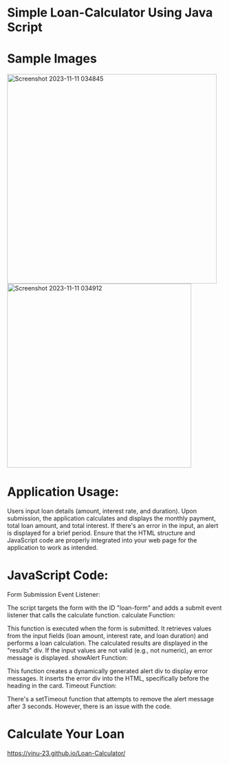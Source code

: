# Simple Loan-Calculator Using Java Script

# Sample Images
<img width="487" alt="Screenshot 2023-11-11 034845" src="https://github.com/ViNu-23/Loan-Calculator/assets/59360964/a276d052-7536-49df-bc4b-69ea069cacd7">
<img width="428" alt="Screenshot 2023-11-11 034912" src="https://github.com/ViNu-23/Loan-Calculator/assets/59360964/228d312d-28a6-4653-a0b1-02c54bced7e4">

# Application Usage:
Users input loan details (amount, interest rate, and duration).
Upon submission, the application calculates and displays the monthly payment, total loan amount, and total interest.
If there's an error in the input, an alert is displayed for a brief period.
Ensure that the HTML structure and JavaScript code are properly integrated into your web page for the application to work as intended.

# JavaScript Code:

Form Submission Event Listener:

The script targets the form with the ID "loan-form" and adds a submit event listener that calls the calculate function.
calculate Function:

This function is executed when the form is submitted.
It retrieves values from the input fields (loan amount, interest rate, and loan duration) and performs a loan calculation.
The calculated results are displayed in the "results" div.
If the input values are not valid (e.g., not numeric), an error message is displayed.
showAlert Function:

This function creates a dynamically generated alert div to display error messages.
It inserts the error div into the HTML, specifically before the heading in the card.
Timeout Function:

There's a setTimeout function that attempts to remove the alert message after 3 seconds. However, there is an issue with the code.

# Calculate Your Loan
 https://vinu-23.github.io/Loan-Calculator/